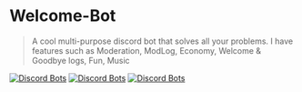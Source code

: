# Welcome-Bot

> A cool multi-purpose discord bot that solves all your problems. I have features such as Moderation, ModLog, Economy, Welcome & Goodbye logs, Fun, Music

[![Discord Bots](https://top.gg/api/widget/status/848459799783669790.svg)](https://top.gg/bot/848459799783669790)
[![Discord Bots](https://top.gg/api/widget/servers/848459799783669790.svg)](https://top.gg/bot/848459799783669790)
[![Discord Bots](https://top.gg/api/widget/upvotes/848459799783669790.svg)](https://top.gg/bot/848459799783669790)
